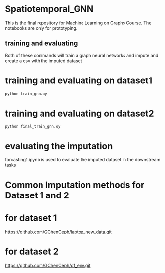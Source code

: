# Spatiotemporal_GNN
This is the final repository for Machine Learning on Graphs Course.
The notebooks are only for prototyping.

## training and evaluating
Both of these commands will train a graph neural networks and impute and create a csv with the imputed dataset
# training and evaluating on dataset1

```
python train_gnn.oy 
```

# training and evaluating on dataset2
```
python final_train_gnn.oy 
```
# evaluating the imputation
forcasting1.ipynb is used to evaluate the imputed dataset in the downstream tasks

# Common Imputation methods for Dataset 1 and 2
# for dataset 1
https://github.com/GChenCeph/laptop_new_data.git
# for dataset 2
https://github.com/GChenCeph/df_env.git